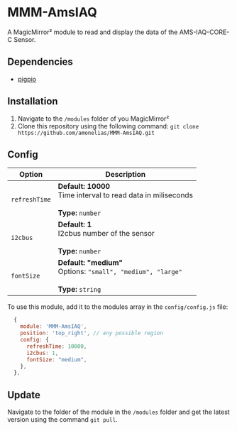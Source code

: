 # MMM-AmsIAQ
A MagicMirror² module to read and display the data of the AMS-IAQ-CORE-C Sensor.

## Dependencies

- [pigpio](https://github.com/joan2937/pigpio)

## Installation
1. Navigate to the `/modules` folder of you MagicMirror²
2. Clone this repository using the following command: `git clone https://github.com/amonelias/MMM-AmsIAQ.git`

## Config
<table>
  <thead>
    <tr>
      <th>Option</th>
      <th>Description</th>
    </tr>
  </thead>
  <tbody>
    <tr>
      <td><code>refreshTime</code></td>
      <td><strong>Default: 10000</strong><br>Time interval to read data in miliseconds<br><br><strong>Type:</strong> <code>number</code></td>
    </tr>
    <tr>
      <td><code>i2cbus</code></td>
      <td><strong>Default: 1</strong><br>I2cbus number of the sensor<br><br><strong>Type:</strong> <code>number</code></td>
    </tr>
    <tr>
      <td><code>fontSize</code></td>
      <td><strong>Default: "medium"</strong><br>Options: <code>"small", "medium", "large"</code><br><br><strong>Type:</strong> <code>string</code></td>
    </tr>
  </tbody>
</table>

To use this module, add it to the modules array in the `config/config.js` file:
```javascript
  {
    module: 'MMM-AmsIAQ',
    position: 'top_right', // any possible region
    config: {
      refreshTime: 10000,
      i2cbus: 1,
      fontSize: "medium",
    },
  },
```

## Update
Navigate to the folder of the module in the `/modules` folder and get the latest version using the command `git pull`.
